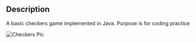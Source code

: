 Description
-----------
A basic checkers game implemented in Java. Purpose is for coding practice


![Checkers Pic](http://www.wikihow.com/images/5/5b/Win-at-Checkers-Step-16.jpg)
